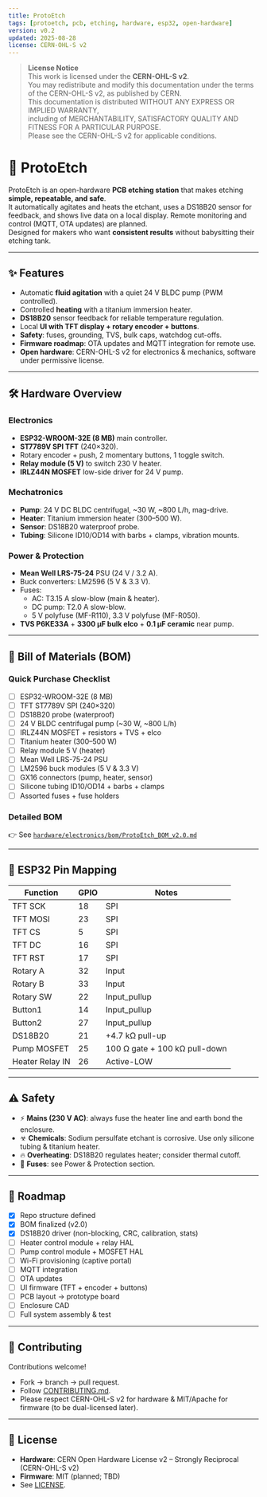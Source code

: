 ```yaml
---
title: ProtoEtch
tags: [protoetch, pcb, etching, hardware, esp32, open-hardware]
version: v0.2
updated: 2025-08-28
license: CERN-OHL-S v2
---
```


> **License Notice**  
> This work is licensed under the **CERN-OHL-S v2**.  
> You may redistribute and modify this documentation under the terms of the CERN-OHL-S v2, as published by CERN.  
> This documentation is distributed WITHOUT ANY EXPRESS OR IMPLIED WARRANTY,  
> including of MERCHANTABILITY, SATISFACTORY QUALITY AND FITNESS FOR A PARTICULAR PURPOSE.  
> Please see the CERN-OHL-S v2 for applicable conditions.

# 🧪 ProtoEtch

ProtoEtch is an open-hardware **PCB etching station** that makes etching **simple, repeatable, and safe**.  
It automatically agitates and heats the etchant, uses a DS18B20 sensor for feedback, and shows live data on a local display. Remote monitoring and control (MQTT, OTA updates) are planned.  
Designed for makers who want **consistent results** without babysitting their etching tank.

---

## ✨ Features

- Automatic **fluid agitation** with a quiet 24 V BLDC pump (PWM controlled).  
- Controlled **heating** with a titanium immersion heater.  
- **DS18B20** sensor feedback for reliable temperature regulation.  
- Local **UI with TFT display + rotary encoder + buttons**.  
- **Safety**: fuses, grounding, TVS, bulk caps, watchdog cut-offs.  
- **Firmware roadmap**: OTA updates and MQTT integration for remote use.  
- **Open hardware**: CERN-OHL-S v2 for electronics & mechanics, software under permissive license.  

---

## 🛠 Hardware Overview

### Electronics
- **ESP32-WROOM-32E (8 MB)** main controller.  
- **ST7789V SPI TFT** (240×320).  
- Rotary encoder + push, 2 momentary buttons, 1 toggle switch.  
- **Relay module (5 V)** to switch 230 V heater.  
- **IRLZ44N MOSFET** low-side driver for 24 V pump.  

### Mechatronics
- **Pump**: 24 V DC BLDC centrifugal, ~30 W, ~800 L/h, mag-drive.  
- **Heater**: Titanium immersion heater (300–500 W).  
- **Sensor**: DS18B20 waterproof probe.  
- **Tubing**: Silicone ID10/OD14 with barbs + clamps, vibration mounts.  

### Power & Protection
- **Mean Well LRS-75-24** PSU (24 V / 3.2 A).  
- Buck converters: LM2596 (5 V & 3.3 V).  
- Fuses:  
  - AC: T3.15 A slow-blow (main & heater).  
  - DC pump: T2.0 A slow-blow.  
  - 5 V polyfuse (MF-R110), 3.3 V polyfuse (MF-R050).  
- **TVS P6KE33A** + **3300 µF bulk elco** + **0.1 µF ceramic** near pump.  

---

## 📜 Bill of Materials (BOM)

### Quick Purchase Checklist
- [ ] ESP32-WROOM-32E (8 MB)  
- [ ] TFT ST7789V SPI (240×320)  
- [ ] DS18B20 probe (waterproof)  
- [ ] 24 V BLDC centrifugal pump (~30 W, ~800 L/h)  
- [ ] IRLZ44N MOSFET + resistors + TVS + elco  
- [ ] Titanium heater (300–500 W)  
- [ ] Relay module 5 V (heater)  
- [ ] Mean Well LRS-75-24 PSU  
- [ ] LM2596 buck modules (5 V & 3.3 V)  
- [ ] GX16 connectors (pump, heater, sensor)  
- [ ] Silicone tubing ID10/OD14 + barbs + clamps  
- [ ] Assorted fuses + fuse holders  

### Detailed BOM
👉 See [`hardware/electronics/bom/ProtoEtch_BOM_v2.0.md`](./hardware/electronics/bom/ProtoEtch_BOM_v2.0.md)

---

## 📡 ESP32 Pin Mapping

| Function        | GPIO | Notes |
|-----------------|------|-------|
| TFT SCK         | 18   | SPI |
| TFT MOSI        | 23   | SPI |
| TFT CS          | 5    | SPI |
| TFT DC          | 16   | SPI |
| TFT RST         | 17   | SPI |
| Rotary A        | 32   | Input |
| Rotary B        | 33   | Input |
| Rotary SW       | 22   | Input_pullup |
| Button1         | 14   | Input_pullup |
| Button2         | 27   | Input_pullup |
| DS18B20         | 21   | +4.7 kΩ pull-up |
| Pump MOSFET     | 25   | 100 Ω gate + 100 kΩ pull-down |
| Heater Relay IN | 26   | Active-LOW |

---

## ⚠️ Safety

- ⚡ **Mains (230 V AC)**: always fuse the heater line and earth bond the enclosure.  
- ☣ **Chemicals**: Sodium persulfate etchant is corrosive. Use only silicone tubing & titanium heater.  
- 🔥 **Overheating**: DS18B20 regulates heater; consider thermal cutoff.  
- 🔌 **Fuses**: see Power & Protection section.  

---

## 🚀 Roadmap

- [x] Repo structure defined  
- [x] BOM finalized (v2.0)  
- [x] DS18B20 driver (non-blocking, CRC, calibration, stats)  
- [ ] Heater control module + relay HAL  
- [ ] Pump control module + MOSFET HAL  
- [ ] Wi-Fi provisioning (captive portal)  
- [ ] MQTT integration  
- [ ] OTA updates  
- [ ] UI firmware (TFT + encoder + buttons)  
- [ ] PCB layout → prototype board  
- [ ] Enclosure CAD  
- [ ] Full system assembly & test  

---

## 🤝 Contributing

Contributions welcome!  
- Fork → branch → pull request.  
- Follow [CONTRIBUTING.md](./CONTRIBUTING.md).  
- Please respect CERN-OHL-S v2 for hardware & MIT/Apache for firmware (to be dual-licensed later).

---

## 📜 License

- **Hardware**: CERN Open Hardware License v2 – Strongly Reciprocal (CERN-OHL-S v2)  
- **Firmware**: MIT (planned; TBD)  
- See [LICENSE](./LICENSE).